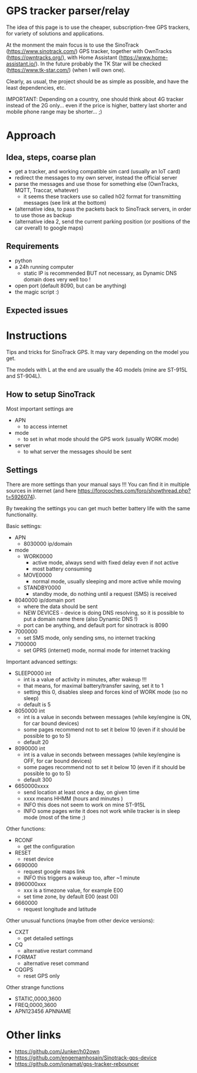 # GPS tracker parser/relay
The idea of this page is to use the cheaper, subscription-free GPS trackers, for variety of solutions and applications.

At the monment the main focus is to use the SinoTrack (https://www.sinotrack.com/) GPS tracker, together with OwnTracks (https://owntracks.org/), with Home Assistant (https://www.home-assistant.io/).
In the future probably the TK Star will be checked (https://www.tk-star.com/) (when I will own one).

Clearly, as usual, the project should be as simple as possible, and have the least dependencies, etc.

IMPORTANT: Depending on a country, one should think about 4G tracker instead of the 2G only... even if the price is higher, battery last shorter and mobile phone range may be shorter... ;)

# Approach
## Idea, steps, coarse plan
 * get a tracker, and working compatible sim card (usually an IoT card)
 * redirect the messages to my own server, instead the official server
 * parse the messages and use those for something else (OwnTracks, MQTT, Traccar, whatever)
   * it seems these trackers use so called h02 format for transmitting messages (see link at the bottom) 
 * (alternative idea, to pass the packets back to SinoTrack servers, in order to use those as backup
 * (alternative idea 2, send the current parking position (or positions of the car overall) to google maps)

## Requirements
 * python
 * a 24h running computer
   * static IP is recommended BUT not necessary, as Dynamic DNS domain does very well too !
 * open port (default 8090, but can be anything)
 * the magic script :)

## Expected issues

# Instructions
Tips and tricks for SinoTrack GPS. It may vary depending on the model you get.

The models with L at the end are usually the 4G models (mine are ST-915L and ST-904L).

## How to setup SinoTrack
Most important settings are
* APN
  * to access internet
* mode
  * to set in what mode should the GPS work (usually WORK mode)
* server
  * to what server the messages should be sent

## Settings
There are more settings than your manual says !!!
You can find it in multiple sources in internet (and here https://forocoches.com/foro/showthread.php?t=5926074).

By tweaking the settings you can get much better battery life with the same functionality.

Basic settings:
* APN
  * 8030000 ip/domain
* mode
  * WORK0000
    * active mode, always send with fixed delay even if not active
    * most battery consuming
  * MOVE0000
    * normal mode, usually sleeping and more active while moving
  * STANDBY0000
    * standby mode, do nothing until a request (SMS) is received
* 8040000 ip/domain port
  * where the data should be sent
  * NEW DEVICES - device is doing DNS resolving, so it is possible to put a domain name there (also Dynamic DNS !)
  * port can be anything, and default port for sinotrack is 8090
* 7000000
  * set SMS mode, only sending sms, no internet tracking
* 7100000
  * set GPRS (internet) mode, normal mode for internet tracking

Important advanced settings:
* SLEEP0000 int
  * int is a value of activity in minutes, after wakeup !!!
  * that means, for maximal battery/transfer saving, set it to 1
  * setting this 0, disables sleep and forces kind of WORK mode (so no sleep)
  * default is 5
* 8050000 int
  * int is a value in seconds between messages (while key/engine is ON, for car bound devices)
  * some pages recommend not to set it below 10 (even if it should be possible to go to 5)
  * default 20
* 8090000 int
  * int is a value in seconds between messages (while key/engine is OFF, for car bound devices)
  * some pages recommend not to set it below 10 (even if it should be possible to go to 5)
  * default 300
* 6650000xxxx
  * send location at least once a day, on given time
  * xxxx means HHMM (hours and minutes )
  * INFO this does not seem to work on mine ST-915L
  * INFO some pages write it does not work while tracker is in sleep mode (most of the time ;)

Other functions:
 * RCONF
   * get the configuration
 * RESET
   * reset device 
 * 6690000
   * request google maps link
   * INFO this triggers a wakeup too, after ~1 minute
 * 8960000xxx
   * xxx is a timezone value, for example E00
   * set time zone, by default E00 (east 00)
 * 6660000
   * request longitude and latitude

Other unusual functions (maybe from other device versions):
 * CXZT
   * get detailed settings
 * CQ
   * alternative restart command
 * FORMAT
   * alternative reset command
 * CQGPS
   * reset GPS only

Other strange functions
 * STATIC,0000,3600
 * FREQ,0000,3600
 * APN123456 APNNAME


# Other links

 * https://github.com/Junker/h02own
 * https://github.com/engemamhosain/Sinotrack-gps-device
 * https://github.com/jonamat/gps-tracker-rebouncer

